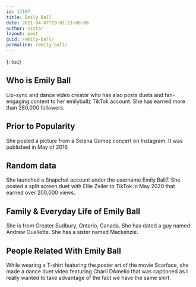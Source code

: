 ```yaml
---
id: 17107
title: Emily Ball
date: 2021-04-07T19:01:11+00:00
author: victor
layout: post
guid: /emily-ball/
permalink: /emily-ball/
---
```



{: toc}


## Who is Emily Ball



Lip-sync and dance video creator who has also posts duets and fan-engaging content to her emilyballz TikTok account. She has earned more than 280,000 followers.

                
                
                
## Prior to Popularity



She posted a picture from a Selena Gomez concert on Instagram. It was published in May of 2016.

                
                
                
## Random data



She launched a Snapchat account under the username Emily.Ball7. She posted a split screen duet with Ellie Zeiler to TikTok in May 2020 that earned over 200,000 views. 

                
                
                
## Family & Everyday Life of Emily Ball



She is from Greater Sudbury, Ontario, Canada. She has dated a guy named Andrew Ouellette. She has a sister named Mackenzie.

                
                
                
## People Related With Emily Ball



While wearing a T-shirt featuring the poster art of the movie Scarface, she made a dance duet video featuring Charli DAmelio that was captioned as I really wanted to take advantage of the fact we have the same shirt.

                
              
            
          
          
          